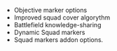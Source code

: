 + Objective marker options
+ Improved squad cover algorythm
+ Battlefield knowledge-sharing
+ Dynamic Squad markers
+ Squad markers addon options.